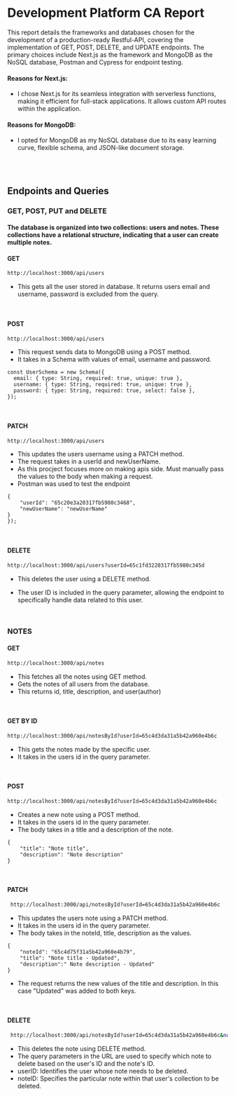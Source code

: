 # Development Platform CA Report

This report details the frameworks and databases chosen for the development of a production-ready Restful-API,
covering the implementation of GET, POST, DELETE, and UPDATE endpoints. 
The primary choices include Next.js as the framework and MongoDB as the NoSQL database, Postman and Cypress for endpoint testing. 

#### Reasons for Next.js:

- I chose Next.js for its seamless integration with serverless functions, making it efficient for full-stack applications. It allows custom API routes within the application.

#### Reasons for MongoDB:

- I opted for MongoDB as my NoSQL database due to its easy learning curve, flexible schema, and JSON-like document storage.


<br>
<br>


## Endpoints and Queries

### GET, POST, PUT and DELETE
#### The database is organized into two collections: users and notes. These collections have a relational structure, indicating that a user can create multiple notes.

#### GET
```bash
http://localhost:3000/api/users
```
- This gets all the user stored in database. It returns users email and username, password is excluded from the query.
<br>

#### POST 
```bash
http://localhost:3000/api/users
```
- This request sends data to MongoDB using a POST method.
- It takes in a Schema with values of email, username and password. 

```
const UserSchema = new Schema({
  email: { type: String, required: true, unique: true },
  username: { type: String, required: true, unique: true },
  password: { type: String, required: true, select: false }, 
});
```
<br>

#### PATCH
```bash
http://localhost:3000/api/users
```
- This updates the users username using a PATCH method.
- The request takes in a userId and newUserName.
- As this procject focuses more on making apis side. Must manually pass the values to the body when making a request.
-  Postman was used to test the endpoint

```
{
    "userId": "65c20e3a20317fb5980c3468",
    "newUserName": "newUserName"
}
});
```
<br>

#### DELETE
```bash
http://localhost:3000/api/users?userId=65c1fd3220317fb5980c345d
```
- This deletes the user using a DELETE method.
- The user ID is included in the query parameter, allowing the endpoint to specifically handle data related to this user.

  <br>

### NOTES

#### GET
  ```bash
  http://localhost:3000/api/notes
  ```
- This fetches all the notes using GET method.
- Gets the notes of all users from the database.
- This returns id, title, description, and user(author)

<br>

#### GET BY ID
  ```bash
  http://localhost:3000/api/notesById?userId=65c4d3da31a5b42a960e4b6c
  ```
  - This gets the notes made by the specific user.
  - It takes in the users id in the query parameter.

<br>

#### POST
  ```bash
  http://localhost:3000/api/notesById?userId=65c4d3da31a5b42a960e4b6c
  ```
- Creates a new note using a POST method.
- It takes in the users id in the query parameter.
- The body takes in a title and a description of the note.
  
```
{
    "title": "Note title",
    "description": "Note description"
}
```

<br>

#### PATCH
 ```bash
  http://localhost:3000/api/notesById?userId=65c4d3da31a5b42a960e4b6c
  ```
- This updates the users note using a PATCH method.
- It takes in the users id in the query parameter.
- The body takes in the noteId, title, description as the values.
```
{
    "noteId": "65c4d75f31a5b42a960e4b79",
    "title": "Note title - Updated",
    "description":" Note description - Updated"
}
```
- The request returns the new values of the title and description. In this case "Updated" was added to both keys.

<br>

#### DELETE
 ```bash
  http://localhost:3000/api/notesById?userId=65c4d3da31a5b42a960e4b6c&noteId=65c4d953c38e717d3b20238d
  ```
- This deletes the note using DELETE method.
- The query parameters in the URL are used to specify which note to delete based on the user's ID and the note's ID.
- userID: Identifies the user whose note needs to be deleted.
- noteID: Specifies the particular note within that user's collection to be deleted.


  






